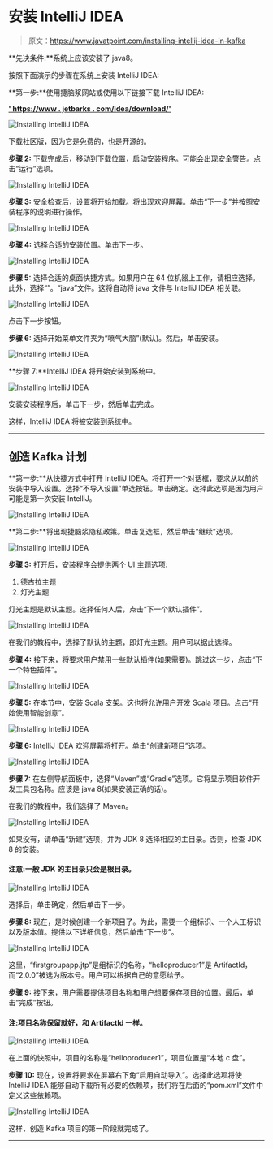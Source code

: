 # 安装 IntelliJ IDEA

> 原文：<https://www.javatpoint.com/installing-intellij-idea-in-kafka>

**先决条件:**系统上应该安装了 java8。

按照下面演示的步骤在系统上安装 IntelliJ IDEA:

**第一步:**使用捷脑浆网站或使用以下链接下载 IntelliJ IDEA:

**[' https://www . jetbarks . com/idea/download/'](https://www.jetbrains.com/idea/download/)**

![Installing IntelliJ IDEA](img/bd93ecc97452c9ba4c0c369a3690d510.png)

下载社区版，因为它是免费的，也是开源的。

**步骤 2:** 下载完成后，移动到下载位置，启动安装程序。可能会出现安全警告。点击“运行”选项。

![Installing IntelliJ IDEA](img/4eb9abef2025eda920de89aed6cec8fc.png)

**步骤 3:** 安全检查后，设置将开始加载。将出现欢迎屏幕。单击“下一步”并按照安装程序的说明进行操作。

![Installing IntelliJ IDEA](img/ed5f2afdb9e2d74bebe309434cbb37af.png)

**步骤 4:** 选择合适的安装位置。单击下一步。

![Installing IntelliJ IDEA](img/ec04e1bc3e25826109a14a3e00e3d88a.png)

**步骤 5:** 选择合适的桌面快捷方式。如果用户在 64 位机器上工作，请相应选择。此外，选择“”。“java”文件。这将自动将 java 文件与 IntelliJ IDEA 相关联。

![Installing IntelliJ IDEA](img/df7e2dc56b8888f0f31948ed59c0c5c0.png)

点击下一步按钮。

**步骤 6:** 选择开始菜单文件夹为“喷气大脑”(默认)。然后，单击安装。

![Installing IntelliJ IDEA](img/b3ac5587d2ef2592043b6e2997232ade.png)

**步骤 7:**IntelliJ IDEA 将开始安装到系统中。

![Installing IntelliJ IDEA](img/1046920e52682ccda06a8a3949238196.png)

安装安装程序后，单击下一步，然后单击完成。

这样，IntelliJ IDEA 将被安装到系统中。

* * *

## 创造 Kafka 计划

**第一步:**从快捷方式中打开 IntelliJ IDEA。将打开一个对话框，要求从以前的安装中导入设置。选择“不导入设置”单选按钮。单击确定。选择此选项是因为用户可能是第一次安装 IntelliJ。

![Installing IntelliJ IDEA](img/0452970c08ce3dc0b6f6b03d31cd6c7e.png)

**第二步:**将出现捷脑浆隐私政策。单击复选框，然后单击“继续”选项。

![Installing IntelliJ IDEA](img/9d049ae0c354a126c8568b2959eafd47.png)

**步骤 3:** 打开后，安装程序会提供两个 UI 主题选项:

1.  德古拉主题
2.  灯光主题

灯光主题是默认主题。选择任何人后，点击“下一个默认插件”。

![Installing IntelliJ IDEA](img/aed48d82c4281c0d65bcb47ead463d3c.png)

在我们的教程中，选择了默认的主题，即灯光主题。用户可以据此选择。

**步骤 4:** 接下来，将要求用户禁用一些默认插件(如果需要)。跳过这一步，点击“下一个特色插件”。

![Installing IntelliJ IDEA](img/05871c48f4434ded2970f795d3f21d14.png)

**步骤 5:** 在本节中，安装 Scala 支架。这也将允许用户开发 Scala 项目。点击“开始使用智能创意”。

![Installing IntelliJ IDEA](img/bd8d97ff23404d65b8a54da43962fde5.png)

**步骤 6:** IntelliJ IDEA 欢迎屏幕将打开。单击“创建新项目”选项。

![Installing IntelliJ IDEA](img/d8e2741be19a057ba8fa9b0faa39e808.png)

**步骤 7:** 在左侧导航面板中，选择“Maven”或“Gradle”选项。它将显示项目软件开发工具包名称。应该是 java 8(如果安装正确的话)。

在我们的教程中，我们选择了 Maven。

![Installing IntelliJ IDEA](img/73762b2db8729fc710f7b19ee99dd234.png)

如果没有，请单击“新建”选项，并为 JDK 8 选择相应的主目录。否则，检查 JDK 8 的安装。

#### 注意:一般 JDK 的主目录只会是根目录。

![Installing IntelliJ IDEA](img/9bb7c87b15a54cffd0e6bc09036eaa3e.png)

选择后，单击确定，然后单击下一步。

**步骤 8:** 现在，是时候创建一个新项目了。为此，需要一个组标识、一个人工标识以及版本值。提供以下详细信息，然后单击“下一步”。

![Installing IntelliJ IDEA](img/da21cd61a95e18b0ef71d079fde2733d.png)

这里，“firstgroupapp.jtp”是组标识的名称，“helloproducer1”是 ArtifactId，而“2.0.0”被选为版本号。用户可以根据自己的意愿给予。

**步骤 9:** 接下来，用户需要提供项目名称和用户想要保存项目的位置。最后，单击“完成”按钮。

#### 注:项目名称保留就好，和 ArtifactId 一样。

![Installing IntelliJ IDEA](img/c910c36a32d227cf2c8401c2d40f9c9a.png)

在上面的快照中，项目的名称是“helloproducer1”，项目位置是“本地 c 盘”。

**步骤 10:** 现在，设置将要求在屏幕右下角“启用自动导入”。选择此选项将使 IntelliJ IDEA 能够自动下载所有必要的依赖项，我们将在后面的“pom.xml”文件中定义这些依赖项。

![Installing IntelliJ IDEA](img/0af29813d0f20e471b5a17234cfff2b7.png)

这样，创造 Kafka 项目的第一阶段就完成了。

* * *